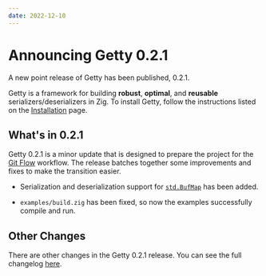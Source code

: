 ```yaml
---
date: 2022-12-10
---
```


# Announcing Getty 0.2.1

<!-- more -->

A new point release of Getty has been published, 0.2.1.

Getty is a framework for building __robust__, __optimal__, and __reusable__
serializers/deserializers in Zig. To install Getty, follow the instructions
listed on the [Installation](https://getty.so/user-guide/installation/) page.

## What's in 0.2.1

Getty 0.2.1 is a minor update that is designed to prepare
the project for the [Git Flow](https://www.atlassian.com/git/tutorials/comparing-workflows/gitflow-workflow)
workflow. The release batches together some improvements and fixes to make the transition easier.

- Serialization and deserialization support for [`std.BufMap`](https://ziglang.org/documentation/master/std/#A;std:BufMap) has been added.

- `examples/build.zig` has been fixed, so now the examples successfully compile and run.

## Other Changes

There are other changes in the Getty 0.2.1 release. You can see the full changelog [here](https://github.com/getty-zig/getty/compare/0.2.0...0.2.1).

